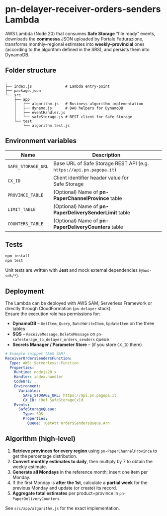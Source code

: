 # pn-delayer-receiver-orders-senders Lambda

AWS Lambda (Node 20) that consumes **Safe Storage** “file ready” events, downloads the
**commessa** JSON uploaded by Portale Fatturazione, transforms monthly–regional estimates into
**weekly–provincial** ones (according to the algorithm defined in the SRS),
and persists them into DynamoDB.

## Folder structure

```
.
├── index.js               # Lambda entry‑point
├── package.json
└── src
    ├── app
    │   ├── algorithm.js   # Business algorithm implementation
    │   ├── dynamo.js      # DAO helpers for DynamoDB
    │   ├── eventHandler.js
    │   └── safeStorage.js # REST client for Safe Storage
    └── test
        └── algorithm.test.js
```

## Environment variables

| Name                | Description                                      |
|---------------------|--------------------------------------------------|
| `SAFE_STORAGE_URL`  | Base URL of Safe Storage REST API (e.g. `https://api.pn.pagopa.it`) |
| `CX_ID`             | Client identifier header value for Safe Storage  |
| `PROVINCE_TABLE`    | (Optional) Name of **pn-PaperChannelProvince** table |
| `LIMIT_TABLE`       | (Optional) Name of **pn-PaperDeliverySenderLimit** table |
| `COUNTERS_TABLE`    | (Optional) Name of **pn-PaperDeliveryCounters** table |

## Tests

```bash
npm install
npm test
```

Unit tests are written with **Jest** and mock external dependencies (`@aws-sdk/*`).

## Deployment

The Lambda can be deployed with AWS SAM, Serverless Framework or directly through
CloudFormation (`pn-delayer` stack).  
Ensure the execution role has permissions for:

* **DynamoDB** – `GetItem`, `Query`, `BatchWriteItem`, `UpdateItem` on the three tables
* **SQS** – `ReceiveMessage`, `DeleteMessage` on `pn-safestorage_to_delayer_orders_senders` queue
* **Secrets Manager / Parameter Store** – (if you store `CX_ID` there)

```yaml
# Example snippet (AWS SAM)
ReceiverOrdersSendersFunction:
  Type: AWS::Serverless::Function
  Properties:
    Runtime: nodejs20.x
    Handler: index.handler
    CodeUri: .
    Environment:
      Variables:
        SAFE_STORAGE_URL: https://api.pn.pagopa.it
        CX_ID: !Ref SafeStorageCxId
    Events:
      SafeStorageQueue:
        Type: SQS
        Properties:
          Queue: !GetAtt OrdersSendersQueue.Arn
```

## Algorithm (high‑level)

1. **Retrieve provinces for every region** using `pn-PaperChannelProvince` to get the
   percentage distribution.
2. **Convert monthly estimates to daily**, then multiply by 7 to obtain the weekly estimate.
3. **Generate all Mondays** in the reference month; insert one item per Monday.
4. If the first Monday is **after the 1st**, calculate a **partial week** for the previous Monday
   and update (or create) its record.
5. **Aggregate total estimates** per product+province in `pn-PaperDeliveryCounters`.

See `src/app/algorithm.js` for the exact implementation.
